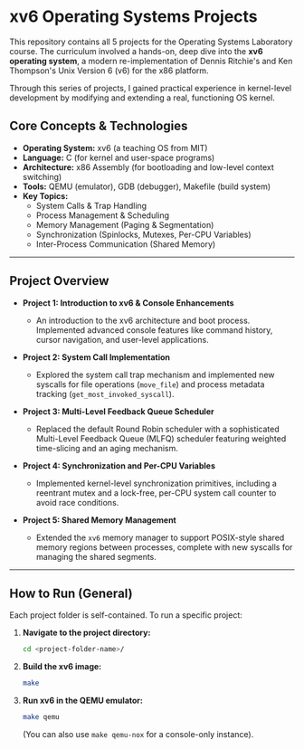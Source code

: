 # xv6 Operating Systems Projects

This repository contains all 5 projects for the Operating Systems Laboratory course. The curriculum involved a hands-on, deep dive into the **xv6 operating system**, a modern re-implementation of Dennis Ritchie's and Ken Thompson's Unix Version 6 (v6) for the x86 platform.

Through this series of projects, I gained practical experience in kernel-level development by modifying and extending a real, functioning OS kernel.

## Core Concepts & Technologies

* **Operating System:** xv6 (a teaching OS from MIT)
* **Language:** C (for kernel and user-space programs)
* **Architecture:** x86 Assembly (for bootloading and low-level context switching)
* **Tools:** QEMU (emulator), GDB (debugger), Makefile (build system)
* **Key Topics:**
    * System Calls & Trap Handling
    * Process Management & Scheduling
    * Memory Management (Paging & Segmentation)
    * Synchronization (Spinlocks, Mutexes, Per-CPU Variables)
    * Inter-Process Communication (Shared Memory)

---

## Project Overview

* **Project 1: Introduction to xv6 & Console Enhancements**
    * An introduction to the xv6 architecture and boot process. Implemented advanced console features like command history, cursor navigation, and user-level applications.

* **Project 2: System Call Implementation**
    * Explored the system call trap mechanism and implemented new syscalls for file operations (`move_file`) and process metadata tracking (`get_most_invoked_syscall`).

* **Project 3: Multi-Level Feedback Queue Scheduler**
    * Replaced the default Round Robin scheduler with a sophisticated Multi-Level Feedback Queue (MLFQ) scheduler featuring weighted time-slicing and an aging mechanism.

* **Project 4: Synchronization and Per-CPU Variables**
    * Implemented kernel-level synchronization primitives, including a reentrant mutex and a lock-free, per-CPU system call counter to avoid race conditions.

* **Project 5: Shared Memory Management**
    * Extended the `xv6` memory manager to support POSIX-style shared memory regions between processes, complete with new syscalls for managing the shared segments.

---

## How to Run (General)

Each project folder is self-contained. To run a specific project:

1.  **Navigate to the project directory:**
    ```bash
    cd <project-folder-name>/
    ```
2.  **Build the xv6 image:**
    ```bash
    make
    ```
3.  **Run xv6 in the QEMU emulator:**
    ```bash
    make qemu
    ```
    (You can also use `make qemu-nox` for a console-only instance).
